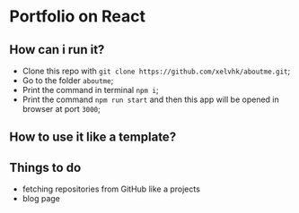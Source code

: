 # Portfolio on React
## How can i run it?
- Clone this repo with `git clone https://github.com/xelvhk/aboutme.git`;
- Go to the folder `aboutme`;
- Print the command in terminal `npm i`;
- Print the command `npm run start` and then this app will be opened in browser at port `3000`;
## How to use it like a template?

## Things to do
- fetching repositories from GitHub like a projects
- blog page
